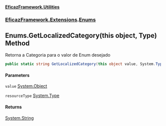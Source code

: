 #### [EficazFramework.Utilities](EficazFrameworkData.md 'EficazFramework Data')
### [EficazFramework.Extensions](EficazFrameworkData.md#EficazFramework.Extensions 'EficazFramework.Extensions').[Enums](EficazFramework.Extensions/Enums.md 'EficazFramework.Extensions.Enums')

## Enums.GetLocalizedCategory(this object, Type) Method

Retorna a Categoria para o valor de Enum desejado

```csharp
public static string GetLocalizedCategory(this object value, System.Type resourceType);
```
#### Parameters

<a name='EficazFramework.Extensions.Enums.GetLocalizedCategory(thisobject,System.Type).value'></a>

`value` [System.Object](https://docs.microsoft.com/en-us/dotnet/api/System.Object 'System.Object')

<a name='EficazFramework.Extensions.Enums.GetLocalizedCategory(thisobject,System.Type).resourceType'></a>

`resourceType` [System.Type](https://docs.microsoft.com/en-us/dotnet/api/System.Type 'System.Type')

#### Returns
[System.String](https://docs.microsoft.com/en-us/dotnet/api/System.String 'System.String')